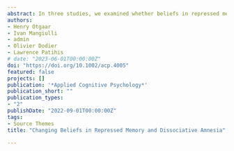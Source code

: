```yaml
---
abstract: In three studies, we examined whether beliefs in repressed memory and dissociative amnesia could be changed. Participants provided agreement ratings to statements related to repressed memory and dissociative amnesia. Then, they received a university course which included education on the science of memory. Following this, participants had to re-rate the statements. In Study 3, at Times 1 and 2, participants also received a case vignette on a therapy-induced recovered memory and rated several statements related to this case. Participants who received education on the science of memory were less likely to agree with statements endorsing repressed memory and dissociative amnesia—and participants were more likely to state that the case vignette involved a false memory. Providing education on the science of memory can help people (e.g., legal professionals, people from the general population) to use critical thinking on the topic of repressed memory and dissociative amnesia.
authors:
- Henry Otgaar
- Ivan Mangiulli
- admin
- Olivier Dodier
- Lawrence Patihis
# date: "2023-06-01T00:00:00Z"
doi: "https://doi.org/10.1002/acp.4005"
featured: false
projects: []
publication: '*Applied Cognitive Psychology*'
publication_short: ""
publication_types:
- "2"
publishDate: "2022-09-01T00:00:00Z"
tags:
- Source Themes
title: "Changing Beliefs in Repressed Memory and Dissociative Amnesia"

---
```




